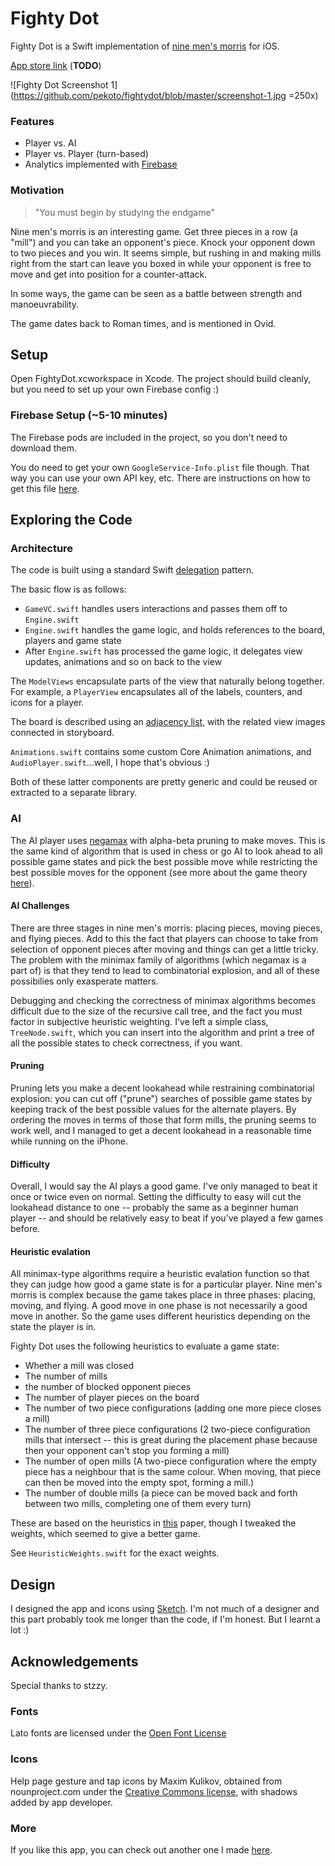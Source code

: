 # Fighty Dot
Fighty Dot is a Swift implementation of [nine men's morris](https://en.wikipedia.org/wiki/Nine_Men%27s_Morris) for iOS.

[App store link](#) (**TODO**)

![Fighty Dot Screenshot 1](https://github.com/pekoto/fightydot/blob/master/screenshot-1.jpg =250x)

### Features
- Player vs. AI
- Player vs. Player (turn-based)
- Analytics implemented with [Firebase](https://firebase.google.com/)

### Motivation
> "You must begin by studying the endgame"

Nine men's morris is an interesting game. Get three pieces in a row (a "mill") and you can take an opponent's piece. Knock your opponent down to two pieces and you win. It seems simple, but rushing in and making mills right from the start can leave you boxed in while your opponent is free to move and get into position for a counter-attack.

In some ways, the game can be seen as a battle between strength and manoeuvrability.

The game dates back to Roman times, and is mentioned in Ovid.

## Setup
Open FightyDot.xcworkspace in Xcode. The project should build cleanly, but you need to set up your own Firebase config :) 

### Firebase Setup (~5-10 minutes)
The Firebase pods are included in the project, so you don't need to download them.

You do need to get your own `GoogleService-Info.plist` file though. That way you can use your own API key, etc.
There are instructions on how to get this file [here](https://firebase.google.com/docs/ios/setup).

## Exploring the Code

### Architecture
The code is built using a standard Swift [delegation](https://developer.apple.com/library/content/documentation/Swift/Conceptual/Swift_Programming_Language/Protocols.html#//apple_ref/doc/uid/TP40014097-CH25-ID276) pattern.

The basic flow is as follows:

- `GameVC.swift` handles users interactions and passes them off to `Engine.swift` 
- `Engine.swift` handles the game logic, and holds references to the board, players and game state
- After `Engine.swift` has processed the game logic, it delegates view updates, animations and so on back to the view

The `ModelViews` encapsulate parts of the view that naturally belong together. For example, a `PlayerView` encapsulates all of the labels, counters, and icons for a player.

The board is described using an [adjacency list](https://en.wikipedia.org/wiki/Adjacency_list), with the related view images connected in storyboard.

`Animations.swift` contains some custom Core Animation animations, and `AudioPlayer.swift`...well, I hope that's obvious :)

Both of these latter components are pretty generic and could be reused or extracted to a separate library.

### AI 
The AI player uses [negamax](https://en.wikipedia.org/wiki/Negamax) with alpha-beta pruning to make moves.
This is the same kind of algorithm that is used in chess or go AI to look ahead to all possible game states and pick the best possible move while restricting the best possible moves for the opponent (see more about the game theory [here](https://en.wikipedia.org/wiki/Minimax)).

#### AI Challenges
There are three stages in nine men's morris: placing pieces, moving pieces, and flying pieces. Add to this the fact that players can choose to take from selection of opponent pieces after moving and things can get a little tricky. The problem with the minimax family of algorithms (which negamax is a part of) is that they tend to lead to combinatorial explosion, and all of these possibilies only exasperate matters.

Debugging and checking the correctness of minimax algorithms becomes difficult due to the size of the recursive call tree, and the fact you must factor in subjective heuristic weighting. I've left a simple class, `TreeNode.swift`, which you can insert into the algorithm and print a tree of all the possible states to check correctness, if you want.

#### Pruning
Pruning lets you make a decent lookahead while restraining combinatorial explosion: you can cut off ("prune") searches of possible game states by keeping track of the best possible values for the alternate players. By ordering the moves in terms of those that form mills, the pruning seems to work well, and I managed to get a decent lookahead in a reasonable time while running on the iPhone.

#### Difficulty
Overall, I would say the AI plays a good game. I've only managed to beat it once or twice even on normal.
Setting the difficulty to easy will cut the lookahead distance to one -- probably the same as a beginner human player -- and should be relatively easy to beat if you've played a few games before.

#### Heuristic evalation
All minimax-type algorithms require a heuristic evalation function so that they can judge how good a game state is for a particular player. Nine men's morris is complex because the game takes place in three phases: placing, moving, and flying. A good move in one phase is not necessarily a good move in another. So the game uses different heuristics depending on the state the player is in.

Fighty Dot uses the following heuristics to evaluate a game state:
* Whether a mill was closed
* The number of mills
* the number of blocked opponent pieces
* The number of player pieces on the board
* The number of two piece configurations (adding one more piece closes a mill)
* The number of three piece configurations (2 two-piece configuration mills that intersect -- this is great during the placement phase because then your opponent can't stop you forming a mill)
* The number of open mills (A two-piece configuration where the empty piece has a neighbour that is the same colour. When moving, that piece can then be moved into the empty spot, forming a mill.)
* The number of double mills (a piece can be moved back and forth between two mills, completing one of them every turn)

These are based on the heuristics in [this](http://www.dasconference.ro/papers/2008/B7.pdf) paper, though I tweaked the weights, which seemed to give a better game.

See `HeuristicWeights.swift` for the exact weights.

## Design
I designed the app and icons using [Sketch](https://www.sketchapp.com/). I'm not much of a designer and this part probably took me longer than the code, if I'm honest. But I learnt a lot :)

## Acknowledgements
Special thanks to stzzy.

### Fonts
Lato fonts are licensed under the [Open Font License](http://scripts.sil.org/cms/scripts/page.php?site_id=nrsi&id=OFL)

### Icons
Help page gesture and tap icons by Maxim Kulikov, obtained from nounproject.com under the [Creative Commons license](https://creativecommons.org/licenses/by/3.0/us/), with shadows added by app developer. 

### More
If you like this app, you can check out another one I made [here](https://itunes.apple.com/us/app/stop-swipe-photos/id1104741007?mt=8).
